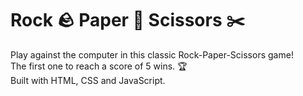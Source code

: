 # Rock 🪨 Paper 📄 Scissors ✂️
Play against the computer in this classic Rock-Paper-Scissors game!<br>
The first one to reach a score of 5 wins. 🏆<br>
Built with HTML, CSS and JavaScript.
